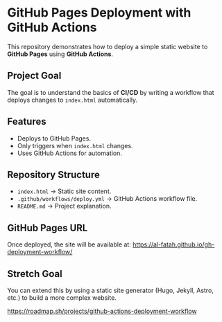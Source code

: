 # GitHub Pages Deployment with GitHub Actions

This repository demonstrates how to deploy a simple static website to **GitHub Pages** using **GitHub Actions**.

## Project Goal
The goal is to understand the basics of **CI/CD** by writing a workflow that deploys changes to `index.html` automatically.

## Features
- Deploys to GitHub Pages.
- Only triggers when `index.html` changes.
- Uses GitHub Actions for automation.

## Repository Structure
- `index.html` → Static site content.
- `.github/workflows/deploy.yml` → GitHub Actions workflow file.
- `README.md` → Project explanation.

## GitHub Pages URL
Once deployed, the site will be available at:
https://al-fatah.github.io/gh-deployment-workflow/

## Stretch Goal
You can extend this by using a static site generator (Hugo, Jekyll, Astro, etc.) to build a more complex website.

https://roadmap.sh/projects/github-actions-deployment-workflow
